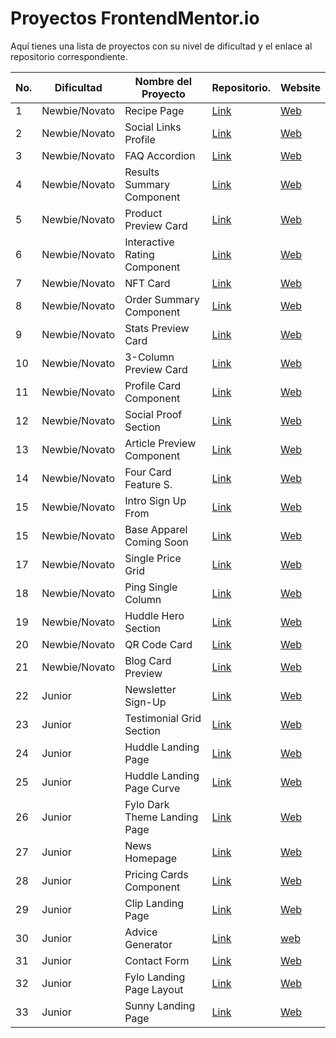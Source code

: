 # Proyectos FrontendMentor.io

Aquí tienes una lista de proyectos con su nivel de dificultad y el enlace al repositorio correspondiente.

| No. | Dificultad       | Nombre del Proyecto     | Repositorio.             | Website |
| --- | --------------- | ---------------------- | -------------------------- | --------  | 
| 1   | Newbie/Novato   | Recipe Page             | [Link](https://github.com/Saul-Gustavo/Recipe-page)| [Web](https://github.com/Saul-Gustavo/Recipe-page)  |
| 2   | Newbie/Novato   | Social Links Profile    | [Link](https://github.com/Saul-Gustavo/social-links-profile)| [Web](https://saul-gustavo.github.io/social-links-profile/) |
| 3   | Newbie/Novato   | FAQ Accordion           | [Link](https://github.com/Saul-Gustavo/faq-accordion-page)  | [Web](https://saul-gustavo.github.io/faq-accordion-page/) |
| 4   | Newbie/Novato   | Results Summary Component | [Link](https://github.com/saul-gustavo/result-summary-card) | [Web](https://saul-gustavo.github.io/result-summary-card/) |
| 5   | Newbie/Novato   | Product Preview Card     | [Link](https://github.com/Saul-Gustavo/product-preview-card-component) | [Web](https://saul-gustavo.github.io/product-preview-card-component/) |
| 6   | Newbie/Novato   | Interactive Rating Component | [Link](https://github.com/Saul-Gustavo/Interactive-rating) | [Web](https://saul-gustavo.github.io/Interactive-rating/) |
| 7   | Newbie/Novato   | NFT Card                     | [Link](https://github.com/saul-gustavo/NFT-card) | [Web](https://saul-gustavo.github.io/NFT-card/) |
| 8   | Newbie/Novato   | Order Summary Component      | [Link](https://github.com/saul-gustavo/order-summary-card) | [Web](https://saul-gustavo.github.io/order-summary-card/) |
| 9   | Newbie/Novato   | Stats Preview Card           | [Link](https://github.com/saul-gustavo/stats-preview-card) | [Web](https://saul-gustavo.github.io/stats-preview-card/) |
| 10   | Newbie/Novato  | 3-Column Preview Card        | [Link](https://github.com/Saul-Gustavo/3-column-card-component) | [Web](https://saul-gustavo.github.io/3-column-card-component/) |
| 11   | Newbie/Novato  | Profile Card Component       | [Link](https://github.com/Saul-Gustavo/profile-card-component)  | [Web](https://saul-gustavo.github.io/profile-card-component/) |
| 12   | Newbie/Novato  | Social Proof Section         | [Link](https://github.com/saul-gustavo/social-proof-section) | [Web](https://saul-gustavo.github.io/social-proof-section/) |
| 13   | Newbie/Novato  | Article Preview Component    | [Link](https://github.com/Saul-Gustavo/article-preview-component)| [Web](https://saul-gustavo.github.io/article-preview-component/) |
| 14   | Newbie/Novato  | Four Card Feature S.         | [Link](https://github.com/Saul-Gustavo/four-card) | [Web](https://saul-gustavo.github.io/four-card/) |
| 15   | Newbie/Novato  | Intro Sign Up From           | [Link](https://github.com/saul-gustavo/intro-sign-up) | [Web](https://saul-gustavo.github.io/intro-sign-up/) |
| 15   | Newbie/Novato  | Base Apparel Coming Soon     | [Link](https://github.com/saul-gustavo/base-apparel-coming-soon-page) |[Web](https://saul-gustavo.github.io/base-apparel-coming-soon-page/) |
| 17   | Newbie/Novato  | Single Price Grid            | [Link](https://github.com/Saul-Gustavo/single-price-grid-component) | [Web](https://saul-gustavo.github.io/single-price-grid-component/) |
| 18   | Newbie/Novato  | Ping Single Column           | [Link](https://github.com/Saul-Gustavo/Ping-coming) |[Web](https://saul-gustavo.github.io/Ping-coming/) |
| 19   | Newbie/Novato  | Huddle Hero Section          | [Link](https://github.com/Saul-Gustavo/huddle-intro-section)| [Web](https://saul-gustavo.github.io/huddle-intro-section/) |
| 20   | Newbie/Novato  | QR Code Card                   | [Link](https://github.com/Saul-Gustavo/qr-code-card)| [Web](https://saul-gustavo.github.io/qr-code-card/) |
| 21   | Newbie/Novato  | Blog Card Preview              | [Link](https://github.com/Saul-Gustavo/blog-preview-card)| [Web](https://saul-gustavo.github.io/blog-preview-card/) |
| 22   | Junior         | Newsletter Sign-Up             | [Link](https://github.com/Saul-Gustavo/Newsletter-sign-up)| [Web](https://saul-gustavo.github.io/Newsletter-sign-up/) |
| 23   | Junior         | Testimonial Grid Section       | [Link](https://github.com/Saul-Gustavo/Testimonial-grid)| [Web](https://saul-gustavo.github.io/Testimonial-grid/) |
| 24   | Junior         | Huddle Landing Page            | [Link](https://github.com/Saul-Gustavo/Huddle-Landing-Page)| [Web](https://saul-gustavo.github.io/Huddle-Landing-Page/) |
| 25   | Junior         | Huddle Landing Page Curve      | [Link](https://github.com/Saul-Gustavo/Huddle-Landing-Waves)| [Web](https://saul-gustavo.github.io/Huddle-Landing-Waves/) |
| 26   | Junior         | Fylo Dark Theme Landing Page   | [Link](https://github.com/Saul-Gustavo/Fylo-landing-page-dark)|[Web](https://saul-gustavo.github.io/Fylo-landing-page-dark/) |
| 27   | Junior         | News Homepage                  | [Link](https://github.com/saul-gustavo/news-homepage)| [Web](https://saul-gustavo.github.io/news-homepage/) |
| 28   | Junior         | Pricing Cards Component        | [Link](https://github.com/saul-gustavo/pricing-cards)| [Web](https://saul-gustavo.github.io/pricing-cards/) |
| 29   | Junior         | Clip Landing Page              | [Link](https://github.com/saul-gustavo/clip-landing-page)| [Web](https://saul-gustavo.github.io/clip-landing-page/) |
| 30   | Junior         | Advice Generator               | [Link](https://github.com/saul-gustavo/advice-generator)| [web](https://saul-gustavo.github.io/advice-generator/) |
| 31   | Junior         | Contact Form             | [Link](https://github.com/saul-gustavo/contact-form)| [Web](https://saul-gustavo.github.io/contact-form/)|
| 32   | Junior         | Fylo Landing Page Layout       | [Link](https://github.com/saul-gustavo/fylo-landing-page-layout)| [Web](https://saul-gustavo.github.io/fylo-landing-page-layout/) |
| 33   | Junior         | Sunny Landing Page             | [Link](https://github.com/saul-gustavo/sunnyside-landing-page)|  [Web](https://saul-gustavo.github.io/sunnyside-landing-page/) |





